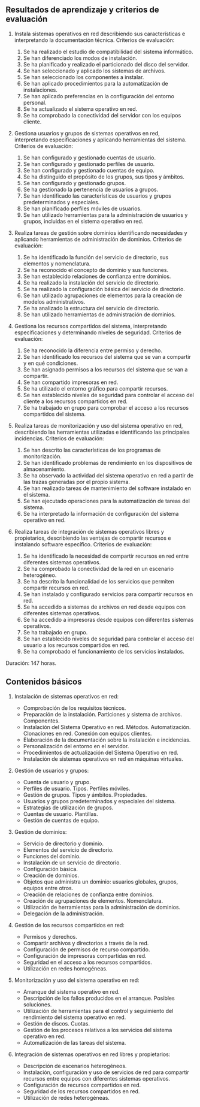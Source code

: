 ## Resultados de aprendizaje y criterios de evaluación

1. Instala sistemas operativos en red describiendo sus características e interpretando la documentación técnica. Criterios de evaluación:
    1. Se ha realizado el estudio de compatibilidad del sistema informático.
    2. Se han diferenciado los modos de instalación.
    3. Se ha planificado y realizado el particionado del disco del servidor.
    4. Se han seleccionado y aplicado los sistemas de archivos.
    5. Se han seleccionado los componentes a instalar.
    6. Se han aplicado procedimientos para la automatización de instalaciones.
    7. Se han aplicado preferencias en la configuración del entorno personal.
    8. Se ha actualizado el sistema operativo en red.
    9. Se ha comprobado la conectividad del servidor con los equipos cliente.

2. Gestiona usuarios y grupos de sistemas operativos en red, interpretando especificaciones y aplicando herramientas del sistema. Criterios de evaluación:
    1. Se han configurado y gestionado cuentas de usuario.
    2. Se han configurado y gestionado perfiles de usuario.
    3. Se han configurado y gestionado cuentas de equipo.
    4. Se ha distinguido el propósito de los grupos, sus tipos y ámbitos.
    5. Se han configurado y gestionado grupos.
    6. Se ha gestionado la pertenencia de usuarios a grupos.
    7. Se han identificado las características de usuarios y grupos predeterminados y especiales.
    8. Se han planificado perfiles móviles de usuarios.
    9. Se han utilizado herramientas para la administración de usuarios y grupos, incluidas en el sistema operativo en red.

3. Realiza tareas de gestión sobre dominios identificando necesidades y aplicando herramientas de administración de dominios. Criterios de evaluación:
    1. Se ha identificado la función del servicio de directorio, sus elementos y nomenclatura.
    2. Se ha reconocido el concepto de dominio y sus funciones.
    3. Se han establecido relaciones de confianza entre dominios.
    4. Se ha realizado la instalación del servicio de directorio.
    5. Se ha realizado la configuración básica del servicio de directorio.
    6. Se han utilizado agrupaciones de elementos para la creación de modelos administrativos.
    7. Se ha analizado la estructura del servicio de directorio.
    8. Se han utilizado herramientas de administración de dominios.

4. Gestiona los recursos compartidos del sistema, interpretando especificaciones y determinando niveles de seguridad. Criterios de evaluación:
    1. Se ha reconocido la diferencia entre permiso y derecho.
    2. Se han identificado los recursos del sistema que se van a compartir y en qué condiciones.
    3. Se han asignado permisos a los recursos del sistema que se van a compartir.
    4. Se han compartido impresoras en red.
    5. Se ha utilizado el entorno gráfico para compartir recursos.
    6. Se han establecido niveles de seguridad para controlar el acceso del cliente a los recursos compartidos en red.
    7. Se ha trabajado en grupo para comprobar el acceso a los recursos compartidos del sistema.

5. Realiza tareas de monitorización y uso del sistema operativo en red, describiendo las herramientas utilizadas e identificando las principales incidencias. Criterios de evaluación:
    1. Se han descrito las características de los programas de monitorización.
    2. Se han identificado problemas de rendimiento en los dispositivos de almacenamiento.
    3. Se ha observado la actividad del sistema operativo en red a partir de las trazas generadas por el propio sistema.
    4. Se han realizado tareas de mantenimiento del software instalado en el sistema.
    5. Se han ejecutado operaciones para la automatización de tareas del sistema.
    6. Se ha interpretado la información de configuración del sistema operativo en red.

6. Realiza tareas de integración de sistemas operativos libres y propietarios, describiendo las ventajas de compartir recursos e instalando software específico. Criterios de evaluación:
    1. Se ha identificado la necesidad de compartir recursos en red entre diferentes sistemas operativos.
    2. Se ha comprobado la conectividad de la red en un escenario heterogéneo.
    3. Se ha descrito la funcionalidad de los servicios que permiten compartir recursos en red.
    4. Se han instalado y configurado servicios para compartir recursos en red.
    5. Se ha accedido a sistemas de archivos en red desde equipos con diferentes sistemas operativos.
    6. Se ha accedido a impresoras desde equipos con diferentes sistemas operativos.
    7. Se ha trabajado en grupo.
    8. Se han establecido niveles de seguridad para controlar el acceso del usuario a los recursos compartidos en red.
    9. Se ha comprobado el funcionamiento de los servicios instalados.

Duración: 147 horas.

## Contenidos básicos

1. Instalación de sistemas operativos en red:
    - Comprobación de los requisitos técnicos.
    - Preparación de la instalación. Particiones y sistema de archivos. Componentes.
    - Instalación del Sistema Operativo en red. Métodos. Automatización. Clonaciones en red. Conexión con equipos clientes.
    - Elaboración de la documentación sobre la instalación e incidencias.
    - Personalización del entorno en el servidor.
    - Procedimientos de actualización del Sistema Operativo en red.
    - Instalación de sistemas operativos en red en máquinas virtuales.

2. Gestión de usuarios y grupos:
    - Cuenta de usuario y grupo.
    - Perfiles de usuario. Tipos. Perfiles móviles.
    - Gestión de grupos. Tipos y ámbitos. Propiedades.
    - Usuarios y grupos predeterminados y especiales del sistema.
    - Estrategias de utilización de grupos.
    - Cuentas de usuario. Plantillas.
    - Gestión de cuentas de equipo.

3. Gestión de dominios:
    - Servicio de directorio y dominio.
    - Elementos del servicio de directorio.
    - Funciones del dominio.
    - Instalación de un servicio de directorio.
    - Configuración básica.
    - Creación de dominios.
    - Objetos que administra un dominio: usuarios globales, grupos, equipos entre otros.
    - Creación de relaciones de confianza entre dominios.
    - Creación de agrupaciones de elementos. Nomenclatura.
    - Utilización de herramientas para la administración de dominios.
    - Delegación de la administración.

4. Gestión de los recursos compartidos en red:
    - Permisos y derechos.
    - Compartir archivos y directorios a través de la red.
    - Configuración de permisos de recurso compartido.
    - Configuración de impresoras compartidas en red.
    - Seguridad en el acceso a los recursos compartidos.
    - Utilización en redes homogéneas.

5. Monitorización y uso del sistema operativo en red:
    - Arranque del sistema operativo en red.
    - Descripción de los fallos producidos en el arranque. Posibles soluciones.
    - Utilización de herramientas para el control y seguimiento del rendimiento del sistema operativo en red.
    - Gestión de discos. Cuotas.
    - Gestión de los procesos relativos a los servicios del sistema operativo en red.
    - Automatización de las tareas del sistema.

6. Integración de sistemas operativos en red libres y propietarios:
    - Descripción de escenarios heterogéneos.
    - Instalación, configuración y uso de servicios de red para compartir recursos entre equipos con diferentes sistemas operativos.
    - Configuración de recursos compartidos en red.
    - Seguridad de los recursos compartidos en red.
    - Utilización de redes heterogéneas.